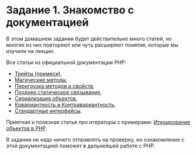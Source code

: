 # Задание 1. Знакомство с документацией

В этом домашнем задании будет действительно много статей, но многие из них повторяют или чуть расширяют понятия, которые
мы изучили на лекции.

Все статьи из официальной документации PHP:
* [Трейты (примеси)](https://www.php.net/manual/ru/language.oop5.traits.php),
* [Магические методы](https://www.php.net/manual/ru/language.oop5.magic.php),
* [Перегрузка методов и свойств](https://www.php.net/manual/ru/language.oop5.overloading.php),
* [Позднее статическое связывание](https://www.php.net/manual/ru/language.oop5.late-static-bindings.php),
* [Сериализация объектов](https://www.php.net/manual/ru/language.oop5.serialization.php),
* [Ковариантность и Контравариантность](https://www.php.net/manual/ru/language.oop5.variance.php),
* [Стандартные интерфейсы](https://www.php.net/manual/ru/spl.interfaces.php).

Приятная и полезная статья про итераторы с примерами: [Итерирование объектов в PHP](https://true-coder.ru/php/iterirovanie-obektov-v-php-vstroennye-klassy-iteratory-obekt-kak-massiv.html).

В задании не надо ничего отправлять на проверку, но ознакомление с этой документацией поможет в дальнейшей работе с PHP.

